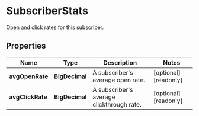 

# SubscriberStats

Open and click rates for this subscriber.

## Properties

| Name | Type | Description | Notes |
|------------ | ------------- | ------------- | -------------|
|**avgOpenRate** | **BigDecimal** | A subscriber&#39;s average open rate. |  [optional] [readonly] |
|**avgClickRate** | **BigDecimal** | A subscriber&#39;s average clickthrough rate. |  [optional] [readonly] |



